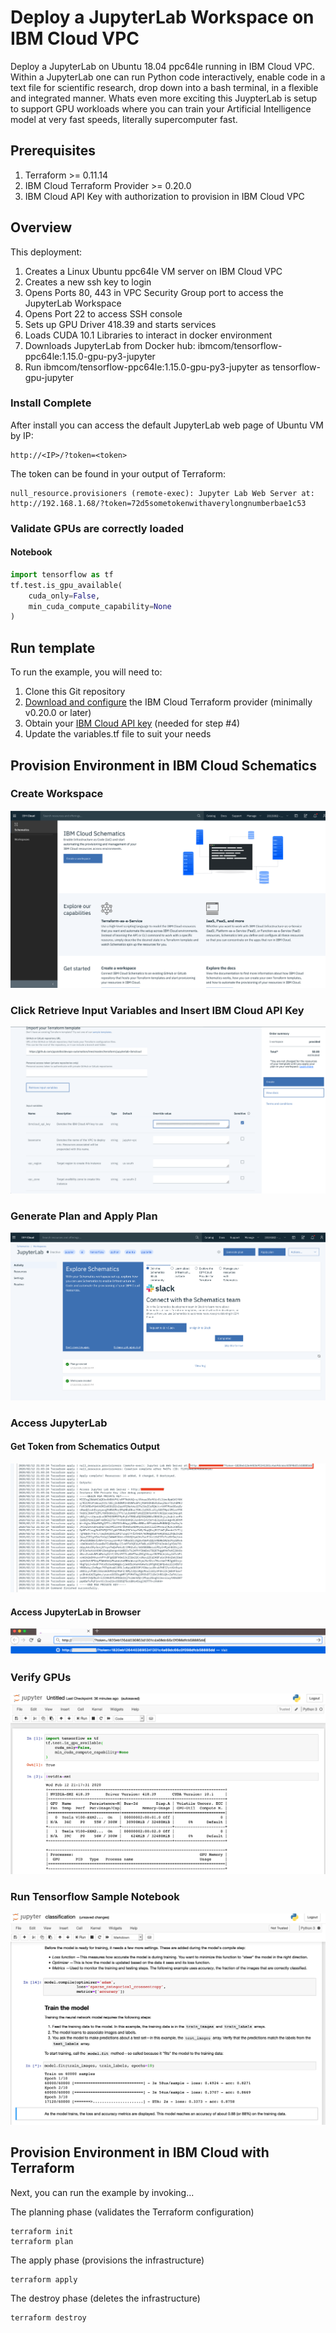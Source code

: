 # Deploy a JupyterLab Workspace on IBM Cloud VPC 

Deploy a JupyterLab on Ubuntu 18.04 ppc64le running in IBM Cloud VPC. Within a JupyterLab one can run Python code interactively,
enable code in a text file for scientific research, drop down into a bash terminal, in a flexible and integrated manner. 
Whats even more exciting this JuypterLab is setup to support GPU workloads where you can train your Artificial Intelligence 
model at very fast speeds, literally supercomputer fast.

## Prerequisites 

1. Terraform >= 0.11.14 
2. IBM Cloud Terraform Provider >= 0.20.0 
3. IBM Cloud API Key with authorization to provision in IBM Cloud VPC 

## Overview

This deployment:
1. Creates a Linux Ubuntu ppc64le VM server on IBM Cloud VPC 
2. Creates a new ssh key to login 
3. Opens Ports 80, 443 in VPC Security Group port to access the JupyterLab Workspace 
4. Opens Port 22 to access SSH console
5. Sets up GPU Driver 418.39 and starts services
6. Loads CUDA 10.1 Libraries to interact in docker environment
7. Downloads JupyterLab from Docker hub: ibmcom/tensorflow-ppc64le:1.15.0-gpu-py3-jupyter
8. Run ibmcom/tensorflow-ppc64le:1.15.0-gpu-py3-jupyter as tensorflow-gpu-jupyter

### Install Complete 
After install you can access the default JupyterLab web page of Ubuntu VM by IP:

    http://<IP>/?token=<token> 

The token can be found in your output of Terraform:

```console
null_resource.provisioners (remote-exec): Jupyter Lab Web Server at: http://192.168.1.68/?token=72d5sometokenwithaverylongnumberbae1c53
```


### Validate GPUs are correctly loaded 
#### Notebook 

```python
import tensorflow as tf
tf.test.is_gpu_available(
    cuda_only=False,
    min_cuda_compute_capability=None
)
```

## Run template
To run the example, you will need to:

1. Clone this Git repository
2. [Download and configure](https://github.com/IBM-Cloud/terraform-provider-ibm) the IBM Cloud Terraform provider (minimally v0.20.0 or later)
3. Obtain your [IBM Cloud API key](https://cloud.ibm.com) (needed for step #4)
4. Update the variables.tf file to suit your needs

## Provision Environment in IBM Cloud Schematics 
### Create Workspace 
![](./assets/images/SchematicsWorkspaceUI.png)
### Click Retrieve Input Variables and Insert IBM Cloud API Key 
![](./assets/images/RetrieveInputVariablesAdnInputAPIKey.png)
### Generate Plan and Apply Plan 
![](./assets/images/ClickGenerateAndApplyPlan.png)
### Access JupyterLab 
#### Get Token from Schematics Output 
![](./assets/images/NotebookToken.png)
#### Access JupyterLab in Browser 
![](./assets/images/copyToBrowser.png)
### Verify GPUs 
![](./assets/images/VerifyGPUsAreLoaded.png)
### Run Tensorflow Sample Notebook 
![](./assets/images/RunClassificationTensorflowSampleNotebook.png)
## Provision Environment in IBM Cloud with Terraform
Next, you can run the example by invoking...

The planning phase (validates the Terraform configuration)

```shell
terraform init
terraform plan
```

The apply phase (provisions the infrastructure)

```shell
terraform apply
```

The destroy phase (deletes the infrastructure)

```shell
terraform destroy
```
